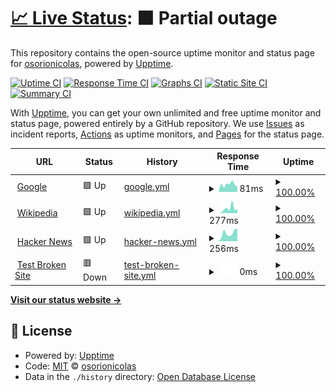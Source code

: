 # [📈 Live Status](https://osorionicolas.github.io/upptime): <!--live status--> **🟧 Partial outage**

This repository contains the open-source uptime monitor and status page for [osorionicolas](https://osorionicolas.github.io/upptime), powered by [Upptime](https://github.com/upptime/upptime).

[![Uptime CI](https://github.com/osorionicolas/upptime/workflows/Uptime%20CI/badge.svg)](https://github.com/osorionicolas/upptime/actions?query=workflow%3A%22Uptime+CI%22)
[![Response Time CI](https://github.com/osorionicolas/upptime/workflows/Response%20Time%20CI/badge.svg)](https://github.com/osorionicolas/upptime/actions?query=workflow%3A%22Response+Time+CI%22)
[![Graphs CI](https://github.com/osorionicolas/upptime/workflows/Graphs%20CI/badge.svg)](https://github.com/osorionicolas/upptime/actions?query=workflow%3A%22Graphs+CI%22)
[![Static Site CI](https://github.com/osorionicolas/upptime/workflows/Static%20Site%20CI/badge.svg)](https://github.com/osorionicolas/upptime/actions?query=workflow%3A%22Static+Site+CI%22)
[![Summary CI](https://github.com/osorionicolas/upptime/workflows/Summary%20CI/badge.svg)](https://github.com/osorionicolas/upptime/actions?query=workflow%3A%22Summary+CI%22)

With [Upptime](https://upptime.js.org), you can get your own unlimited and free uptime monitor and status page, powered entirely by a GitHub repository. We use [Issues](https://github.com/osorionicolas/upptime/issues) as incident reports, [Actions](https://github.com/osorionicolas/upptime/actions) as uptime monitors, and [Pages](https://osorionicolas.github.io/upptime) for the status page.

<!--start: status pages-->
<!-- This summary is generated by Upptime (https://github.com/upptime/upptime) -->
<!-- Do not edit this manually, your changes will be overwritten -->
<!-- prettier-ignore -->
| URL | Status | History | Response Time | Uptime |
| --- | ------ | ------- | ------------- | ------ |
| <img alt="" src="https://favicons.githubusercontent.com/www.google.com" height="13"> [Google](https://www.google.com) | 🟩 Up | [google.yml](https://github.com/osorionicolas/upptime/commits/HEAD/history/google.yml) | <details><summary><img alt="Response time graph" src="./graphs/google/response-time-week.png" height="20"> 81ms</summary><br><a href="https://osorionicolas.github.io/upptime/history/google"><img alt="Response time 76" src="https://img.shields.io/endpoint?url=https%3A%2F%2Fraw.githubusercontent.com%2Fosorionicolas%2Fupptime%2FHEAD%2Fapi%2Fgoogle%2Fresponse-time.json"></a><br><a href="https://osorionicolas.github.io/upptime/history/google"><img alt="24-hour response time 52" src="https://img.shields.io/endpoint?url=https%3A%2F%2Fraw.githubusercontent.com%2Fosorionicolas%2Fupptime%2FHEAD%2Fapi%2Fgoogle%2Fresponse-time-day.json"></a><br><a href="https://osorionicolas.github.io/upptime/history/google"><img alt="7-day response time 81" src="https://img.shields.io/endpoint?url=https%3A%2F%2Fraw.githubusercontent.com%2Fosorionicolas%2Fupptime%2FHEAD%2Fapi%2Fgoogle%2Fresponse-time-week.json"></a><br><a href="https://osorionicolas.github.io/upptime/history/google"><img alt="30-day response time 77" src="https://img.shields.io/endpoint?url=https%3A%2F%2Fraw.githubusercontent.com%2Fosorionicolas%2Fupptime%2FHEAD%2Fapi%2Fgoogle%2Fresponse-time-month.json"></a><br><a href="https://osorionicolas.github.io/upptime/history/google"><img alt="1-year response time 76" src="https://img.shields.io/endpoint?url=https%3A%2F%2Fraw.githubusercontent.com%2Fosorionicolas%2Fupptime%2FHEAD%2Fapi%2Fgoogle%2Fresponse-time-year.json"></a></details> | <details><summary><a href="https://osorionicolas.github.io/upptime/history/google">100.00%</a></summary><a href="https://osorionicolas.github.io/upptime/history/google"><img alt="All-time uptime 100.00%" src="https://img.shields.io/endpoint?url=https%3A%2F%2Fraw.githubusercontent.com%2Fosorionicolas%2Fupptime%2FHEAD%2Fapi%2Fgoogle%2Fuptime.json"></a><br><a href="https://osorionicolas.github.io/upptime/history/google"><img alt="24-hour uptime 100.00%" src="https://img.shields.io/endpoint?url=https%3A%2F%2Fraw.githubusercontent.com%2Fosorionicolas%2Fupptime%2FHEAD%2Fapi%2Fgoogle%2Fuptime-day.json"></a><br><a href="https://osorionicolas.github.io/upptime/history/google"><img alt="7-day uptime 100.00%" src="https://img.shields.io/endpoint?url=https%3A%2F%2Fraw.githubusercontent.com%2Fosorionicolas%2Fupptime%2FHEAD%2Fapi%2Fgoogle%2Fuptime-week.json"></a><br><a href="https://osorionicolas.github.io/upptime/history/google"><img alt="30-day uptime 100.00%" src="https://img.shields.io/endpoint?url=https%3A%2F%2Fraw.githubusercontent.com%2Fosorionicolas%2Fupptime%2FHEAD%2Fapi%2Fgoogle%2Fuptime-month.json"></a><br><a href="https://osorionicolas.github.io/upptime/history/google"><img alt="1-year uptime 100.00%" src="https://img.shields.io/endpoint?url=https%3A%2F%2Fraw.githubusercontent.com%2Fosorionicolas%2Fupptime%2FHEAD%2Fapi%2Fgoogle%2Fuptime-year.json"></a></details>
| <img alt="" src="https://favicons.githubusercontent.com/en.wikipedia.org" height="13"> [Wikipedia](https://en.wikipedia.org) | 🟩 Up | [wikipedia.yml](https://github.com/osorionicolas/upptime/commits/HEAD/history/wikipedia.yml) | <details><summary><img alt="Response time graph" src="./graphs/wikipedia/response-time-week.png" height="20"> 277ms</summary><br><a href="https://osorionicolas.github.io/upptime/history/wikipedia"><img alt="Response time 221" src="https://img.shields.io/endpoint?url=https%3A%2F%2Fraw.githubusercontent.com%2Fosorionicolas%2Fupptime%2FHEAD%2Fapi%2Fwikipedia%2Fresponse-time.json"></a><br><a href="https://osorionicolas.github.io/upptime/history/wikipedia"><img alt="24-hour response time 242" src="https://img.shields.io/endpoint?url=https%3A%2F%2Fraw.githubusercontent.com%2Fosorionicolas%2Fupptime%2FHEAD%2Fapi%2Fwikipedia%2Fresponse-time-day.json"></a><br><a href="https://osorionicolas.github.io/upptime/history/wikipedia"><img alt="7-day response time 277" src="https://img.shields.io/endpoint?url=https%3A%2F%2Fraw.githubusercontent.com%2Fosorionicolas%2Fupptime%2FHEAD%2Fapi%2Fwikipedia%2Fresponse-time-week.json"></a><br><a href="https://osorionicolas.github.io/upptime/history/wikipedia"><img alt="30-day response time 258" src="https://img.shields.io/endpoint?url=https%3A%2F%2Fraw.githubusercontent.com%2Fosorionicolas%2Fupptime%2FHEAD%2Fapi%2Fwikipedia%2Fresponse-time-month.json"></a><br><a href="https://osorionicolas.github.io/upptime/history/wikipedia"><img alt="1-year response time 221" src="https://img.shields.io/endpoint?url=https%3A%2F%2Fraw.githubusercontent.com%2Fosorionicolas%2Fupptime%2FHEAD%2Fapi%2Fwikipedia%2Fresponse-time-year.json"></a></details> | <details><summary><a href="https://osorionicolas.github.io/upptime/history/wikipedia">100.00%</a></summary><a href="https://osorionicolas.github.io/upptime/history/wikipedia"><img alt="All-time uptime 100.00%" src="https://img.shields.io/endpoint?url=https%3A%2F%2Fraw.githubusercontent.com%2Fosorionicolas%2Fupptime%2FHEAD%2Fapi%2Fwikipedia%2Fuptime.json"></a><br><a href="https://osorionicolas.github.io/upptime/history/wikipedia"><img alt="24-hour uptime 100.00%" src="https://img.shields.io/endpoint?url=https%3A%2F%2Fraw.githubusercontent.com%2Fosorionicolas%2Fupptime%2FHEAD%2Fapi%2Fwikipedia%2Fuptime-day.json"></a><br><a href="https://osorionicolas.github.io/upptime/history/wikipedia"><img alt="7-day uptime 100.00%" src="https://img.shields.io/endpoint?url=https%3A%2F%2Fraw.githubusercontent.com%2Fosorionicolas%2Fupptime%2FHEAD%2Fapi%2Fwikipedia%2Fuptime-week.json"></a><br><a href="https://osorionicolas.github.io/upptime/history/wikipedia"><img alt="30-day uptime 100.00%" src="https://img.shields.io/endpoint?url=https%3A%2F%2Fraw.githubusercontent.com%2Fosorionicolas%2Fupptime%2FHEAD%2Fapi%2Fwikipedia%2Fuptime-month.json"></a><br><a href="https://osorionicolas.github.io/upptime/history/wikipedia"><img alt="1-year uptime 100.00%" src="https://img.shields.io/endpoint?url=https%3A%2F%2Fraw.githubusercontent.com%2Fosorionicolas%2Fupptime%2FHEAD%2Fapi%2Fwikipedia%2Fuptime-year.json"></a></details>
| <img alt="" src="https://favicons.githubusercontent.com/news.ycombinator.com" height="13"> [Hacker News](https://news.ycombinator.com) | 🟩 Up | [hacker-news.yml](https://github.com/osorionicolas/upptime/commits/HEAD/history/hacker-news.yml) | <details><summary><img alt="Response time graph" src="./graphs/hacker-news/response-time-week.png" height="20"> 256ms</summary><br><a href="https://osorionicolas.github.io/upptime/history/hacker-news"><img alt="Response time 339" src="https://img.shields.io/endpoint?url=https%3A%2F%2Fraw.githubusercontent.com%2Fosorionicolas%2Fupptime%2FHEAD%2Fapi%2Fhacker-news%2Fresponse-time.json"></a><br><a href="https://osorionicolas.github.io/upptime/history/hacker-news"><img alt="24-hour response time 391" src="https://img.shields.io/endpoint?url=https%3A%2F%2Fraw.githubusercontent.com%2Fosorionicolas%2Fupptime%2FHEAD%2Fapi%2Fhacker-news%2Fresponse-time-day.json"></a><br><a href="https://osorionicolas.github.io/upptime/history/hacker-news"><img alt="7-day response time 256" src="https://img.shields.io/endpoint?url=https%3A%2F%2Fraw.githubusercontent.com%2Fosorionicolas%2Fupptime%2FHEAD%2Fapi%2Fhacker-news%2Fresponse-time-week.json"></a><br><a href="https://osorionicolas.github.io/upptime/history/hacker-news"><img alt="30-day response time 318" src="https://img.shields.io/endpoint?url=https%3A%2F%2Fraw.githubusercontent.com%2Fosorionicolas%2Fupptime%2FHEAD%2Fapi%2Fhacker-news%2Fresponse-time-month.json"></a><br><a href="https://osorionicolas.github.io/upptime/history/hacker-news"><img alt="1-year response time 339" src="https://img.shields.io/endpoint?url=https%3A%2F%2Fraw.githubusercontent.com%2Fosorionicolas%2Fupptime%2FHEAD%2Fapi%2Fhacker-news%2Fresponse-time-year.json"></a></details> | <details><summary><a href="https://osorionicolas.github.io/upptime/history/hacker-news">100.00%</a></summary><a href="https://osorionicolas.github.io/upptime/history/hacker-news"><img alt="All-time uptime 100.00%" src="https://img.shields.io/endpoint?url=https%3A%2F%2Fraw.githubusercontent.com%2Fosorionicolas%2Fupptime%2FHEAD%2Fapi%2Fhacker-news%2Fuptime.json"></a><br><a href="https://osorionicolas.github.io/upptime/history/hacker-news"><img alt="24-hour uptime 100.00%" src="https://img.shields.io/endpoint?url=https%3A%2F%2Fraw.githubusercontent.com%2Fosorionicolas%2Fupptime%2FHEAD%2Fapi%2Fhacker-news%2Fuptime-day.json"></a><br><a href="https://osorionicolas.github.io/upptime/history/hacker-news"><img alt="7-day uptime 100.00%" src="https://img.shields.io/endpoint?url=https%3A%2F%2Fraw.githubusercontent.com%2Fosorionicolas%2Fupptime%2FHEAD%2Fapi%2Fhacker-news%2Fuptime-week.json"></a><br><a href="https://osorionicolas.github.io/upptime/history/hacker-news"><img alt="30-day uptime 100.00%" src="https://img.shields.io/endpoint?url=https%3A%2F%2Fraw.githubusercontent.com%2Fosorionicolas%2Fupptime%2FHEAD%2Fapi%2Fhacker-news%2Fuptime-month.json"></a><br><a href="https://osorionicolas.github.io/upptime/history/hacker-news"><img alt="1-year uptime 100.00%" src="https://img.shields.io/endpoint?url=https%3A%2F%2Fraw.githubusercontent.com%2Fosorionicolas%2Fupptime%2FHEAD%2Fapi%2Fhacker-news%2Fuptime-year.json"></a></details>
| <img alt="" src="https://favicons.githubusercontent.com/thissitedoesnotexist.koj.co" height="13"> [Test Broken Site](https://thissitedoesnotexist.koj.co) | 🟥 Down | [test-broken-site.yml](https://github.com/osorionicolas/upptime/commits/HEAD/history/test-broken-site.yml) | <details><summary><img alt="Response time graph" src="./graphs/test-broken-site/response-time-week.png" height="20"> 0ms</summary><br><a href="https://osorionicolas.github.io/upptime/history/test-broken-site"><img alt="Response time 0" src="https://img.shields.io/endpoint?url=https%3A%2F%2Fraw.githubusercontent.com%2Fosorionicolas%2Fupptime%2FHEAD%2Fapi%2Ftest-broken-site%2Fresponse-time.json"></a><br><a href="https://osorionicolas.github.io/upptime/history/test-broken-site"><img alt="24-hour response time 0" src="https://img.shields.io/endpoint?url=https%3A%2F%2Fraw.githubusercontent.com%2Fosorionicolas%2Fupptime%2FHEAD%2Fapi%2Ftest-broken-site%2Fresponse-time-day.json"></a><br><a href="https://osorionicolas.github.io/upptime/history/test-broken-site"><img alt="7-day response time 0" src="https://img.shields.io/endpoint?url=https%3A%2F%2Fraw.githubusercontent.com%2Fosorionicolas%2Fupptime%2FHEAD%2Fapi%2Ftest-broken-site%2Fresponse-time-week.json"></a><br><a href="https://osorionicolas.github.io/upptime/history/test-broken-site"><img alt="30-day response time 0" src="https://img.shields.io/endpoint?url=https%3A%2F%2Fraw.githubusercontent.com%2Fosorionicolas%2Fupptime%2FHEAD%2Fapi%2Ftest-broken-site%2Fresponse-time-month.json"></a><br><a href="https://osorionicolas.github.io/upptime/history/test-broken-site"><img alt="1-year response time 0" src="https://img.shields.io/endpoint?url=https%3A%2F%2Fraw.githubusercontent.com%2Fosorionicolas%2Fupptime%2FHEAD%2Fapi%2Ftest-broken-site%2Fresponse-time-year.json"></a></details> | <details><summary><a href="https://osorionicolas.github.io/upptime/history/test-broken-site">100.00%</a></summary><a href="https://osorionicolas.github.io/upptime/history/test-broken-site"><img alt="All-time uptime 100.00%" src="https://img.shields.io/endpoint?url=https%3A%2F%2Fraw.githubusercontent.com%2Fosorionicolas%2Fupptime%2FHEAD%2Fapi%2Ftest-broken-site%2Fuptime.json"></a><br><a href="https://osorionicolas.github.io/upptime/history/test-broken-site"><img alt="24-hour uptime 100.00%" src="https://img.shields.io/endpoint?url=https%3A%2F%2Fraw.githubusercontent.com%2Fosorionicolas%2Fupptime%2FHEAD%2Fapi%2Ftest-broken-site%2Fuptime-day.json"></a><br><a href="https://osorionicolas.github.io/upptime/history/test-broken-site"><img alt="7-day uptime 100.00%" src="https://img.shields.io/endpoint?url=https%3A%2F%2Fraw.githubusercontent.com%2Fosorionicolas%2Fupptime%2FHEAD%2Fapi%2Ftest-broken-site%2Fuptime-week.json"></a><br><a href="https://osorionicolas.github.io/upptime/history/test-broken-site"><img alt="30-day uptime 100.00%" src="https://img.shields.io/endpoint?url=https%3A%2F%2Fraw.githubusercontent.com%2Fosorionicolas%2Fupptime%2FHEAD%2Fapi%2Ftest-broken-site%2Fuptime-month.json"></a><br><a href="https://osorionicolas.github.io/upptime/history/test-broken-site"><img alt="1-year uptime 100.00%" src="https://img.shields.io/endpoint?url=https%3A%2F%2Fraw.githubusercontent.com%2Fosorionicolas%2Fupptime%2FHEAD%2Fapi%2Ftest-broken-site%2Fuptime-year.json"></a></details>

<!--end: status pages-->

[**Visit our status website →**](https://osorionicolas.github.io/upptime)

## 📄 License

- Powered by: [Upptime](https://github.com/upptime/upptime)
- Code: [MIT](./LICENSE) © [osorionicolas](https://osorionicolas.github.io/upptime)
- Data in the `./history` directory: [Open Database License](https://opendatacommons.org/licenses/odbl/1-0/)

